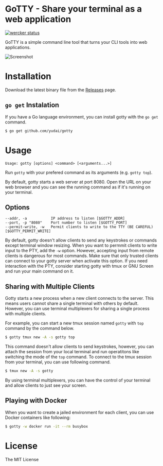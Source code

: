 # GoTTY - Share your terminal as a web application

[![wercker status](https://app.wercker.com/status/03b91f441bebeda34f80e09a9f14126f/s/master "wercker status")](https://app.wercker.com/project/bykey/03b91f441bebeda34f80e09a9f14126f)

GoTTY is a simple command line tool that turns your CLI tools into web applications.

![Screenshot](https://raw.githubusercontent.com/yudai/gotty/master/screenshot.gif)

# Installation

Download the latest binary file from the [Releases](https://github.com/yudai/gotty/releases) page.

## `go get` Instalation

If you have a Go language environment, you can install gotty with the `go get` command.

```sh
$ go get github.com/yudai/gotty
```

# Usage

```
Usage: gotty [options] <command> [<arguments...>]
```

Run `gotty` with your prefered command as its arguments (e.g. `gotty top`).

By default, gotty starts a web server at port 8080. Open the URL on your web browser and you can see the running command as if it's running on your terminal.

## Options

```
--addr, -a           IP address to listen [$GOTTY_ADDR]
--port, -p "8080"    Port number to listen [$GOTTY_PORT]
--permit-write, -w   Permit clients to write to the TTY (BE CAREFUL) [$GOTTY_PERMIT_WRITE]
```

By default, gotty doesn't allow clients to send any keystrokes or commands except terminal window resizing. When you want to permmit clients to write input to the PTY, add the `-w` option. However, accepting input from remote clients is dangerous for most commands. Make sure that only trusted clients can connect to your gotty server when activate this option. If you need interaction with the PTY, consider starting gotty with tmux or GNU Screen and run your main command on it.

## Sharing with Multiple Clients

Gotty starts a new process when a new client connects to the server. This means users cannot share a single terminal with others by default. However, you can use terminal multiplexers for sharing a single process with multiple clients.

For example, you can start a new tmux session named `gotty` with `top` command by the command below.

```sh
$ gotty tmux new -A -s gotty top
```

This command doesn't allow clients to send keystrokes, however, you can attach the session from your local terminal and run operatitons like switching the mode of the `top` command. To connect to the tmux session from your terminal, you can use following command.

```sh
$ tmux new -A -s gotty
```

By using terminal multiplexers, you can have the control of your terminal and allow clients to just see your screen.

## Playing with Docker

When you want to create a jailed environment for each client, you can use Docker containers like following:

```sh
$ gotty -w docker run -it --rm busybox
```

# License

The MIT License
